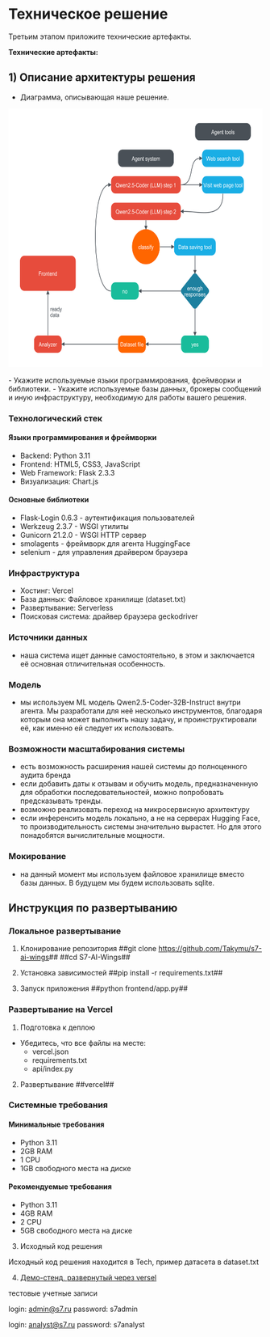 # Техническое решение

Третьим этапом приложите технические артефакты.

**Технические артефакты:**

## 1) Описание архитектуры решения

- Диаграмма, описывающая наше решение. 
<p align="center">
   <img src="uml_diagram.png" alt="qr" width="652" height="512"/>
</p>
- Укажите используемые языки программирования, фреймворки и библиотеки.
- Укажите используемые базы данных, брокеры сообщений и иную инфраструктуру, необходимую для работы вашего решения.

### Технологический стек

#### Языки программирования и фреймворки
- Backend: Python 3.11
- Frontend: HTML5, CSS3, JavaScript
- Web Framework: Flask 2.3.3
- Визуализация: Chart.js

#### Основные библиотеки
- Flask-Login 0.6.3 - аутентификация пользователей
- Werkzeug 2.3.7 - WSGI утилиты
- Gunicorn 21.2.0 - WSGI HTTP сервер
- smolagents - фреймворк для агента HuggingFace
- selenium - для управления драйвером браузера

### Инфраструктура
- Хостинг: Vercel
- База данных: Файловое хранилище (dataset.txt)
- Развертывание: Serverless
- Поисковая система: драйвер браузера geckodriver

### Источники данных
- наша система ищет данные самостоятельно, в этом и заключается её основная отличительная особенность. 
### Модель
- мы используем ML модель Qwen2.5-Coder-32B-Instruct внутри агента. Мы разработали для неё несколько инструментов, благодаря которым она может выполнить нашу задачу, и проинструктировали её, как именно ей следует их использовать. 
### Возможности масштабирования системы
- есть возможность расширения нашей системы до полноценного аудита бренда
- если добавить даты к отзывам и обучить модель, предназначенную для обработки последовательностей, можно попробовать предсказывать тренды.
- возможно реализовать переход на микросервисную архитектуру
- если инференсить модель локально, а не на серверах Hugging Face, то производительность системы значительно вырастет. Но для этого понадобятся вычислительные мощности.
### Мокирование
- на данный момент мы используем файловое хранилище вместо базы данных. В будущем мы будем использовать sqlite. 


## Инструкция по развертыванию

### Локальное развертывание

1. Клонирование репозитория
##git clone <https://github.com/Takymu/s7-ai-wings>##
##cd S7-AI-Wings##

2. Установка зависимостей
##pip install -r requirements.txt##

3. Запуск приложения
##python frontend/app.py##

### Развертывание на Vercel

1. Подготовка к деплою
- Убедитесь, что все файлы на месте:
  - vercel.json
  - requirements.txt
  - api/index.py

2. Развертывание
##vercel##

### Системные требования

#### Минимальные требования
- Python 3.11
- 2GB RAM
- 1 CPU
- 1GB свободного места на диске

#### Рекомендуемые требования
- Python 3.11
- 4GB RAM
- 2 CPU
- 5GB свободного места на диске


3) Исходный код решения

Исходный код решения находится в Tech, пример датасета в dataset.txt

4) [Демо-стенд, развернутый через versel](https://s7-hack-sz.vercel.app/login)

тестовые учетные записи

login: admin@s7.ru
password: s7admin

login: analyst@s7.ru
password: s7analyst